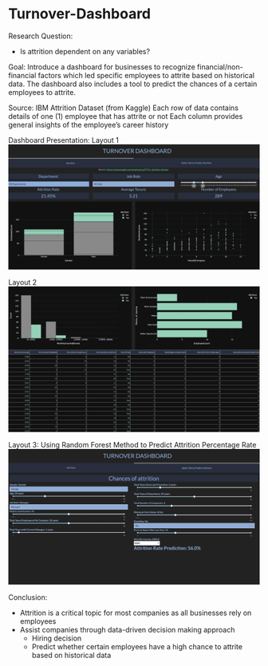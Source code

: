# Turnover-Dashboard

Research Question:
- Is attrition dependent on any variables?

Goal:
Introduce a dashboard for businesses to recognize financial/non-financial factors which led specific employees 
to attrite based on historical data. The dashboard also includes a tool to predict the chances of a certain employees to attrite.

Source: IBM Attrition Dataset (from Kaggle)
Each row of data contains details of one (1) employee that has attrite or not
Each column provides general insights of the employee’s career history


Dashboard Presentation:
Layout 1
![alt text](https://github.com/antoniusraharja/Turnover-Dashboard/blob/efb84efe23a5d3ea19a47aebbfa91abccd4f23bf/Dashboard1.png)

Layout 2
![alt text](https://github.com/antoniusraharja/Turnover-Dashboard/blob/7d7e7e0920b1016b39f3e47310e32943776f0032/Dashboard2.png)

Layout 3: Using Random Forest Method to Predict Attrition Percentage Rate
![alt_text](https://github.com/antoniusraharja/Turnover-Dashboard/blob/7d7e7e0920b1016b39f3e47310e32943776f0032/Dashboard3.png)


Conclusion:
- Attrition is a critical topic for most companies as all businesses rely on employees
- Assist companies through data-driven decision making approach
  - Hiring decision
  - Predict whether certain employees have a high chance to attrite based on historical data
